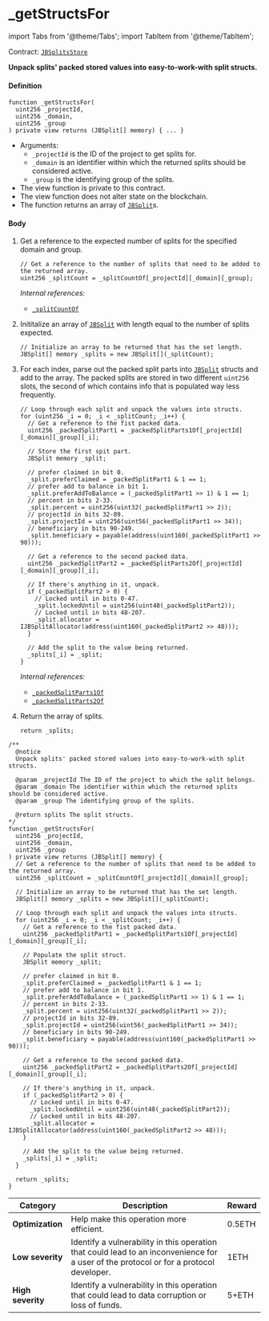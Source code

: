 # _getStructsFor

import Tabs from '@theme/Tabs';
import TabItem from '@theme/TabItem';

Contract: [`JBSplitsStore`](/dev/api/contracts/jbsplitsstore/README.md)​‌

<Tabs>
<TabItem value="Step by step" label="Step by step">

**Unpack splits' packed stored values into easy-to-work-with split structs.**

#### Definition

```
function _getStructsFor(
  uint256 _projectId,
  uint256 _domain,
  uint256 _group
) private view returns (JBSplit[] memory) { ... }
```

* Arguments:
  * `_projectId` is the ID of the project to get splits for.
  * `_domain` is an identifier within which the returned splits should be considered active.
  * `_group` is the identifying group of the splits.
* The view function is private to this contract.
* The view function does not alter state on the blockchain.
* The function returns an array of [`JBSplit`](/dev/api/data-structures/jbsplit.md)s.

#### Body

1.  Get a reference to the expected number of splits for the specified domain and group.

    ```
    // Get a reference to the number of splits that need to be added to the returned array.
    uint256 _splitCount = _splitCountOf[_projectId][_domain][_group];
    ```

    _Internal references:_

    * [`_splitCountOf`](/dev/api/contracts/jbsplitsstore/properties/-_splitcountof.md)
2.  Inititalize an array of [`JBSplit`](/dev/api/data-structures/jbsplit.md) with length equal to the number of splits expected.

    ```
    // Initialize an array to be returned that has the set length.
    JBSplit[] memory _splits = new JBSplit[](_splitCount);
    ```
3.  For each index, parse out the packed split parts into [`JBSplit`](/dev/api/data-structures/jbsplit.md) structs and add to the array. The packed splits are stored in two different `uint256` slots, the second of which contains info that is populated way less frequently.

    ```
    // Loop through each split and unpack the values into structs.
    for (uint256 _i = 0; _i < _splitCount; _i++) {
      // Get a reference to the fist packed data.
      uint256 _packedSplitPart1 = _packedSplitParts1Of[_projectId][_domain][_group][_i];

      // Store the first spit part. 
      JBSplit memory _split;

      // prefer claimed in bit 0.
      _split.preferClaimed = _packedSplitPart1 & 1 == 1;
      // prefer add to balance in bit 1.
      _split.preferAddToBalance = (_packedSplitPart1 >> 1) & 1 == 1;
      // percent in bits 2-33.
      _split.percent = uint256(uint32(_packedSplitPart1 >> 2));
      // projectId in bits 32-89.
      _split.projectId = uint256(uint56(_packedSplitPart1 >> 34));
      // beneficiary in bits 90-249.
      _split.beneficiary = payable(address(uint160(_packedSplitPart1 >> 90)));

      // Get a reference to the second packed data.
      uint256 _packedSplitPart2 = _packedSplitParts2Of[_projectId][_domain][_group][_i];

      // If there's anything in it, unpack.
      if (_packedSplitPart2 > 0) {
        // Locked until in bits 0-47.
        _split.lockedUntil = uint256(uint48(_packedSplitPart2));
        // Locked until in bits 48-207.
        _split.allocator = IJBSplitAllocator(address(uint160(_packedSplitPart2 >> 48)));
      }

      // Add the split to the value being returned.
      _splits[_i] = _split;
    }
    ```

    _Internal references:_

    * [`_packedSplitParts1Of`](/dev/api/contracts/jbsplitsstore/properties/-_packedsplitparts1of.md)
    * [`_packedSplitParts2Of`](/dev/api/contracts/jbsplitsstore/properties/-_packedsplitparts2of.md)

4.  Return the array of splits.

    ```
    return _splits;
    ```

</TabItem>

<TabItem value="Code" label="Code">

```
/**
  @notice 
  Unpack splits' packed stored values into easy-to-work-with split structs.

  @param _projectId The ID of the project to which the split belongs.
  @param _domain The identifier within which the returned splits should be considered active.
  @param _group The identifying group of the splits.

  @return splits The split structs.
*/
function _getStructsFor(
  uint256 _projectId,
  uint256 _domain,
  uint256 _group
) private view returns (JBSplit[] memory) {
  // Get a reference to the number of splits that need to be added to the returned array.
  uint256 _splitCount = _splitCountOf[_projectId][_domain][_group];

  // Initialize an array to be returned that has the set length.
  JBSplit[] memory _splits = new JBSplit[](_splitCount);

  // Loop through each split and unpack the values into structs.
  for (uint256 _i = 0; _i < _splitCount; _i++) {
    // Get a reference to the fist packed data.
    uint256 _packedSplitPart1 = _packedSplitParts1Of[_projectId][_domain][_group][_i];

    // Populate the split struct.
    JBSplit memory _split;

    // prefer claimed in bit 0.
    _split.preferClaimed = _packedSplitPart1 & 1 == 1;
    // prefer add to balance in bit 1.
    _split.preferAddToBalance = (_packedSplitPart1 >> 1) & 1 == 1;
    // percent in bits 2-33.
    _split.percent = uint256(uint32(_packedSplitPart1 >> 2));
    // projectId in bits 32-89.
    _split.projectId = uint256(uint56(_packedSplitPart1 >> 34));
    // beneficiary in bits 90-249.
    _split.beneficiary = payable(address(uint160(_packedSplitPart1 >> 90)));

    // Get a reference to the second packed data.
    uint256 _packedSplitPart2 = _packedSplitParts2Of[_projectId][_domain][_group][_i];

    // If there's anything in it, unpack.
    if (_packedSplitPart2 > 0) {
      // Locked until in bits 0-47.
      _split.lockedUntil = uint256(uint48(_packedSplitPart2));
      // Locked until in bits 48-207.
      _split.allocator = IJBSplitAllocator(address(uint160(_packedSplitPart2 >> 48)));
    }

    // Add the split to the value being returned.
    _splits[_i] = _split;
  }

  return _splits;
}
```

</TabItem>

<TabItem value="Bug bounty" label="Bug bounty">

| Category          | Description                                                                                                                            | Reward |
| ----------------- | -------------------------------------------------------------------------------------------------------------------------------------- | ------ |
| **Optimization**  | Help make this operation more efficient.                                                                                               | 0.5ETH |
| **Low severity**  | Identify a vulnerability in this operation that could lead to an inconvenience for a user of the protocol or for a protocol developer. | 1ETH   |
| **High severity** | Identify a vulnerability in this operation that could lead to data corruption or loss of funds.                                        | 5+ETH  |

</TabItem>
</Tabs>
